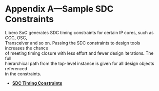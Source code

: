 # Appendix A—Sample SDC Constraints

Libero SoC generates SDC timing constraints for certain IP cores, such as CCC, OSC,<br /> Transceiver and so on. Passing the SDC constraints to design tools increases the chance<br /> of meeting timing closure with less effort and fewer design iterations. The full<br /> hierarchical path from the top-level instance is given for all design objects referenced<br /> in the constraints.

-   **[SDC Timing Constraints](GUID-538239F6-D67C-454C-8882-84FD6688D165.md)**  


